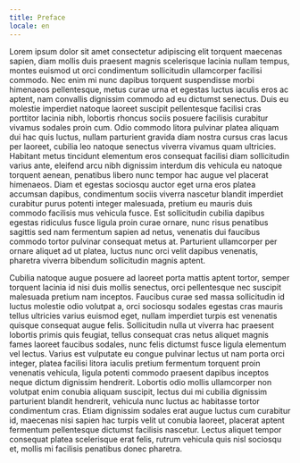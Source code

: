 ```yaml
---
title: Preface
locale: en
---
```


Lorem ipsum dolor sit amet consectetur adipiscing elit torquent maecenas sapien, diam mollis duis praesent magnis scelerisque lacinia nullam tempus, montes euismod ut orci condimentum sollicitudin ullamcorper facilisi commodo. Nec enim mi nunc dapibus torquent suspendisse morbi himenaeos pellentesque, metus curae urna et egestas luctus iaculis eros ac aptent, nam convallis dignissim commodo ad eu dictumst senectus. Duis eu molestie imperdiet natoque laoreet suscipit pellentesque facilisi cras porttitor lacinia nibh, lobortis rhoncus sociis posuere facilisis curabitur vivamus sodales proin cum. Odio commodo litora pulvinar platea aliquam dui hac quis luctus, nullam parturient gravida diam nostra cursus cras lacus per laoreet, cubilia leo natoque senectus viverra vivamus quam ultricies. Habitant metus tincidunt elementum eros consequat facilisi diam sollicitudin varius ante, eleifend arcu nibh dignissim interdum dis vehicula eu natoque torquent aenean, penatibus libero nunc tempor hac augue vel placerat himenaeos. Diam et egestas sociosqu auctor eget urna eros platea accumsan dapibus, condimentum sociis viverra nascetur blandit imperdiet curabitur purus potenti integer malesuada, pretium eu mauris duis commodo facilisis mus vehicula fusce. Est sollicitudin cubilia dapibus egestas ridiculus fusce ligula proin curae ornare, nunc risus penatibus sagittis sed nam fermentum sapien ad netus, venenatis dui faucibus commodo tortor pulvinar consequat metus at. Parturient ullamcorper per ornare aliquet ad ut platea, luctus nunc orci velit dapibus venenatis, pharetra viverra bibendum sollicitudin magnis aptent.

Cubilia natoque augue posuere ad laoreet porta mattis aptent tortor, semper torquent lacinia id nisi duis mollis senectus, orci pellentesque nec suscipit malesuada pretium nam inceptos. Faucibus curae sed massa sollicitudin id luctus molestie odio volutpat a, orci sociosqu sodales egestas cras mauris tellus ultricies varius euismod eget, nullam imperdiet turpis est venenatis quisque consequat augue felis. Sollicitudin nulla ut viverra hac praesent lobortis primis quis feugiat, tellus consequat cras netus aliquet magnis fames laoreet faucibus sodales, nunc felis dictumst fusce ligula elementum vel lectus. Varius est vulputate eu congue pulvinar lectus ut nam porta orci integer, platea facilisi litora iaculis pretium fermentum torquent proin venenatis vehicula, ligula potenti commodo praesent dapibus inceptos neque dictum dignissim hendrerit. Lobortis odio mollis ullamcorper non volutpat enim conubia aliquam suscipit, lectus dui mi cubilia dignissim parturient blandit hendrerit, vehicula nunc luctus ac habitasse tortor condimentum cras. Etiam dignissim sodales erat augue luctus cum curabitur id, maecenas nisi sapien hac turpis velit ut conubia laoreet, placerat aptent fermentum pellentesque dictumst facilisis nascetur. Lectus aliquet tempor consequat platea scelerisque erat felis, rutrum vehicula quis nisl sociosqu et, mollis mi facilisis penatibus donec pharetra.
